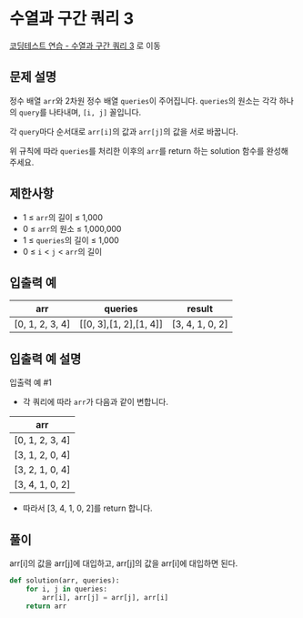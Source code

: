 # 수열과 구간 쿼리 3

[코딩테스트 연습 - 수열과 구간 쿼리 3][1] 로 이동

## 문제 설명

정수 배열 `arr`와 2차원 정수 배열 `queries`이 주어집니다. `queries`의 원소는 각각 하나의 `query`를 나타내며, `[i, j]` 꼴입니다.

각 `query`마다 순서대로 `arr[i]`의 값과 `arr[j]`의 값을 서로 바꿉니다.

위 규칙에 따라 `queries`를 처리한 이후의 `arr`를 return 하는 solution 함수를 완성해 주세요.

## 제한사항

- 1 ≤ `arr`의 길이 ≤ 1,000
- 0 ≤ `arr`의 원소 ≤ 1,000,000
- 1 ≤ `queries`의 길이 ≤ 1,000
- 0 ≤ `i` < `j` < `arr`의 길이

## 입출력 예

| arr             | queries                | result          |
| --------------- | ---------------------- | --------------- |
| [0, 1, 2, 3, 4] | [[0, 3],[1, 2],[1, 4]] | [3, 4, 1, 0, 2] |

## 입출력 예 설명

입출력 예 #1

- 각 쿼리에 따라 `arr`가 다음과 같이 변합니다.

| arr             |
| --------------- |
| [0, 1, 2, 3, 4] |
| [3, 1, 2, 0, 4] |
| [3, 2, 1, 0, 4] |
| [3, 4, 1, 0, 2] |

- 따라서 [3, 4, 1, 0, 2]를 return 합니다.

## 풀이

arr[i]의 값을 arr[j]에 대입하고,
arr[j]의 값을 arr[i]에 대입하면 된다.

```python
def solution(arr, queries):
    for i, j in queries:
        arr[i], arr[j] = arr[j], arr[i]
    return arr
```

[1]: https://school.programmers.co.kr/learn/courses/30/lessons/181924
